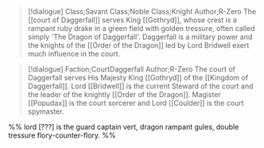 >[!dialogue] Class;Savant Class;Noble Class;Knight Author;R-Zero
>The [[court of Daggerfall]] serves King [[Gothryd]], whose crest is a rampant ruby drake in a green field with golden tressure, often called simply 'The Dragon of Daggerfall'. Daggerfall is a military power and the knights of the [[Order of the Dragon]] led by Lord Bridwell exert much influence in the court.

>[!dialogue] Faction;CourtDaggerfall Author;R-Zero
The court of Daggerfall serves His Majesty King [[Gothryd]] of the [[Kingdom of Daggerfall]]. Lord [[Bridwell]] is the current Steward of the court and the leader of the knightly [[Order of the Dragon]]. Magister [[Popudax]] is the court sorcerer and Lord [[Coulder]] is the court spymaster.

%%
lord [???] is the guard captain
vert, dragon rampant gules, double tressure flory-counter-flory.
%%